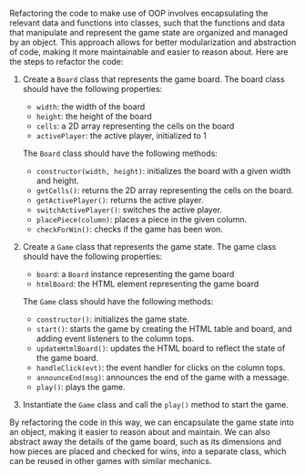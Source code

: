 Refactoring the code to make use of OOP involves encapsulating the relevant data and functions into classes, such that the functions and data that manipulate and represent the game state are organized and managed by an object. This approach allows for better modularization and abstraction of code, making it more maintainable and easier to reason about. Here are the steps to refactor the code:

1. Create a `Board` class that represents the game board. The board class should have the following properties:

   - `width`: the width of the board
   - `height`: the height of the board
   - `cells`: a 2D array representing the cells on the board
   - `activePlayer`: the active player, initialized to 1

   The `Board` class should have the following methods:

   - `constructor(width, height)`: initializes the board with a given width and height.
   - `getCells()`: returns the 2D array representing the cells on the board.
   - `getActivePlayer()`: returns the active player.
   - `switchActivePlayer()`: switches the active player.
   - `placePiece(column)`: places a piece in the given column.
   - `checkForWin()`: checks if the game has been won.

2. Create a `Game` class that represents the game state. The game class should have the following properties:

   - `board`: a `Board` instance representing the game board
   - `htmlBoard`: the HTML element representing the game board

   The `Game` class should have the following methods:

   - `constructor()`: initializes the game state.
   - `start()`: starts the game by creating the HTML table and board, and adding event listeners to the column tops.
   - `updateHtmlBoard()`: updates the HTML board to reflect the state of the game board.
   - `handleClick(evt)`: the event handler for clicks on the column tops.
   - `announceEnd(msg)`: announces the end of the game with a message.
   - `play()`: plays the game.

3. Instantiate the `Game` class and call the `play()` method to start the game.

By refactoring the code in this way, we can encapsulate the game state into an object, making it easier to reason about and maintain. We can also abstract away the details of the game board, such as its dimensions and how pieces are placed and checked for wins, into a separate class, which can be reused in other games with similar mechanics.
